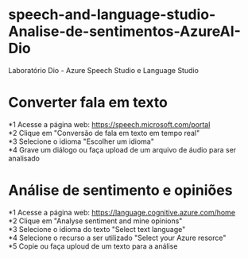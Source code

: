 # speech-and-language-studio-Analise-de-sentimentos-AzureAI-Dio
Laboratório Dio - Azure Speech Studio e Language Studio 

# Converter fala em texto  

*1 Acesse a página web: https://speech.microsoft.com/portal  
*2 Clique em "Conversão de fala em texto em tempo real"  
*3 Selecione o idioma "Escolher um idioma"  
*4 Grave um diálogo ou faça upload de um arquivo de áudio para ser analisado  


# Análise de sentimento e opiniões  
 
*1 Acesse a página web: https://language.cognitive.azure.com/home  
*2 Clique em "Analyse sentiment and mine opinions"  
*3 Selecione o idioma do texto "Select text language"  
*4 Selecione o recurso a ser utilizado "Select your Azure resorce"  
*5 Copie ou faça uploud de um texto para a análise  
